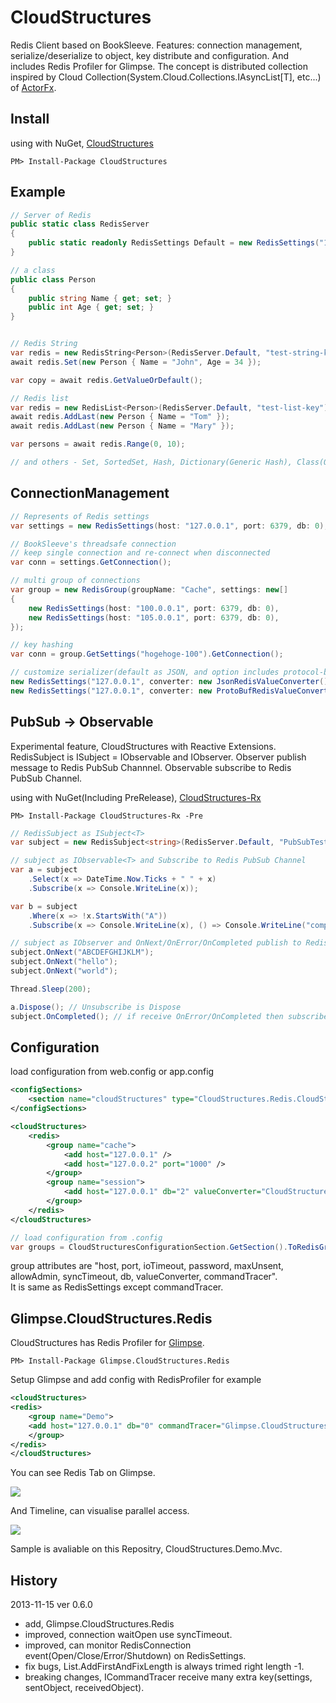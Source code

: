 CloudStructures
===============
Redis Client based on BookSleeve. Features: connection management, serialize/deserialize to object, key distribute and configuration. And includes Redis Profiler for Glimpse. The concept is distributed collection inspired by Cloud Collection(System.Cloud.Collections.IAsyncList[T], etc...) of [ActorFx](http://actorfx.codeplex.com/).

Install
---
using with NuGet, [CloudStructures](https://nuget.org/packages/CloudStructures/)
```
PM> Install-Package CloudStructures
```

Example
---
```csharp
// Server of Redis
public static class RedisServer
{
    public static readonly RedisSettings Default = new RedisSettings("127.0.0.1");
}

// a class
public class Person
{
    public string Name { get; set; }
    public int Age { get; set; }
}


// Redis String
var redis = new RedisString<Person>(RedisServer.Default, "test-string-key");
await redis.Set(new Person { Name = "John", Age = 34 });

var copy = await redis.GetValueOrDefault();

// Redis list
var redis = new RedisList<Person>(RedisServer.Default, "test-list-key");
await redis.AddLast(new Person { Name = "Tom" });
await redis.AddLast(new Person { Name = "Mary" });

var persons = await redis.Range(0, 10);

// and others - Set, SortedSet, Hash, Dictionary(Generic Hash), Class(Object-Hash-Mapping)
```

ConnectionManagement
---
```csharp
// Represents of Redis settings
var settings = new RedisSettings(host: "127.0.0.1", port: 6379, db: 0);

// BookSleeve's threadsafe connection
// keep single connection and re-connect when disconnected
var conn = settings.GetConnection();

// multi group of connections
var group = new RedisGroup(groupName: "Cache", settings: new[]
{
    new RedisSettings(host: "100.0.0.1", port: 6379, db: 0),
    new RedisSettings(host: "105.0.0.1", port: 6379, db: 0),
});

// key hashing
var conn = group.GetSettings("hogehoge-100").GetConnection();

// customize serializer(default as JSON, and option includes protocol-buffers)
new RedisSettings("127.0.0.1", converter: new JsonRedisValueConverter());
new RedisSettings("127.0.0.1", converter: new ProtoBufRedisValueConverter());
```

PubSub -> Observable
---
Experimental feature, CloudStructures with Reactive Extensions. RedisSubject is ISubject = IObservable and IObserver. Observer publish message to Redis PubSub Channnel. Observable subscribe to Redis PubSub Channel.

using with NuGet(Including PreRelease), [CloudStructures-Rx](https://nuget.org/packages/CloudStructures-Rx/)
```
PM> Install-Package CloudStructures-Rx -Pre
```

```csharp
// RedisSubject as ISubject<T>
var subject = new RedisSubject<string>(RedisServer.Default, "PubSubTest");

// subject as IObservable<T> and Subscribe to Redis PubSub Channel
var a = subject
    .Select(x => DateTime.Now.Ticks + " " + x)
    .Subscribe(x => Console.WriteLine(x));

var b = subject
    .Where(x => !x.StartsWith("A"))
    .Subscribe(x => Console.WriteLine(x), () => Console.WriteLine("completed!"));

// subject as IObserver and OnNext/OnError/OnCompleted publish to Redis PubSub Channel
subject.OnNext("ABCDEFGHIJKLM");
subject.OnNext("hello");
subject.OnNext("world");

Thread.Sleep(200);

a.Dispose(); // Unsubscribe is Dispose
subject.OnCompleted(); // if receive OnError/OnCompleted then subscriber is unsubscribed
```

Configuration
---
load configuration from web.config or app.config

```xml
<configSections>
    <section name="cloudStructures" type="CloudStructures.Redis.CloudStructuresConfigurationSection, CloudStructures" />
</configSections>

<cloudStructures>
    <redis>
        <group name="cache">
            <add host="127.0.0.1" />
            <add host="127.0.0.2" port="1000" />
        </group>
        <group name="session">
            <add host="127.0.0.1" db="2" valueConverter="CloudStructures.Redis.ProtoBufRedisValueConverter, CloudStructures" />
        </group>
    </redis>
</cloudStructures>
```

```csharp
// load configuration from .config
var groups = CloudStructuresConfigurationSection.GetSection().ToRedisGroups();
```

group attributes are "host, port, ioTimeout, password, maxUnsent, allowAdmin, syncTimeout, db, valueConverter, commandTracer".  
It is same as RedisSettings except commandTracer.

Glimpse.CloudStructures.Redis
---
CloudStructures has Redis Profiler for [Glimpse](http://getglimpse.com/).

```
PM> Install-Package Glimpse.CloudStructures.Redis
```

Setup Glimpse and add config with RedisProfiler for example

```xml
<cloudStructures>
<redis>
    <group name="Demo">
    <add host="127.0.0.1" db="0" commandTracer="Glimpse.CloudStructures.Redis.RedisProfiler, Glimpse.CloudStructures.Redis" />
    </group>
</redis>
</cloudStructures>
```

You can see Redis Tab on Glimpse.

![](http://i.imgur.com/QZ7hZu6.jpg)

And Timeline, can visualise parallel access.

![](http://i.imgur.com/yqzAIzk.jpg)

Sample is avaliable on this Repositry, CloudStructures.Demo.Mvc.

History
---
2013-11-15 ver 0.6.0
* add, Glimpse.CloudStructures.Redis
* improved, connection waitOpen use syncTimeout.
* improved, can monitor RedisConnection event(Open/Close/Error/Shutdown) on RedisSettings.
* fix bugs, List.AddFirstAndFixLength is always trimed right length -1.
* breaking changes, ICommandTracer receive many extra key(settings, sentObject, receivedObject).